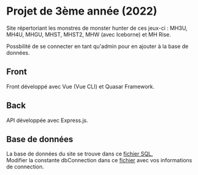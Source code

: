 # Projet de 3ème année (2022)
Site répertoriant les monstres de monster hunter de ces jeux-ci : MH3U, MH4U, MHGU, MHST, MHST2, MHW (avec Iceborne) et MH Rise.

Possbilité de se connecter en tant qu'admin pour en ajouter à la base de données.

## Front
Front développé avec Vue (Vue CLI) et Quasar Framework.

## Back
API développée avec Express.js.

## Base de données
La base de données du site se trouve dans ce [fichier SQL.](https://github.com/Pappouth/Site-MH/blob/main/backend/src/site_mh.sql)  
Modifier la constante dbConnection dans ce [fichier](https://github.com/Pappouth/Site-MH/blob/main/backend/src/main.js) avec vos informations de connection.
